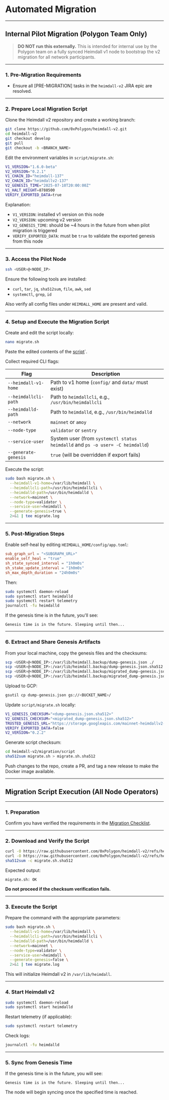 # Automated Migration

---

## Internal Pilot Migration (Polygon Team Only)

> **DO NOT run this externally.** This is intended for internal use by the Polygon team on a fully synced Heimdall v1 node to bootstrap the v2 migration for all network participants.

---

### 1. Pre-Migration Requirements

- Ensure all [PRE-MIGRATION] tasks in the `heimdall-v2` JIRA epic are resolved.

---

### 2. Prepare Local Migration Script

Clone the Heimdall v2 repository and create a working branch:

```bash
git clone https://github.com/0xPolygon/heimdall-v2.git
cd heimdall-v2
git checkout develop
git pull
git checkout -b <BRANCH_NAME>
````

Edit the environment variables in `script/migrate.sh`:

```bash
V1_VERSION="1.6.0-beta"
V2_VERSION="0.2.1"
V1_CHAIN_ID="heimdall-137"
V2_CHAIN_ID="heimdallv2-137"
V2_GENESIS_TIME="2025-07-10T20:00:00Z"
V1_HALT_HEIGHT=8788500
VERIFY_EXPORTED_DATA=true
```

Explanation:

* `V1_VERSION`: installed v1 version on this node
* `V2_VERSION`: upcoming v2 version
* `V2_GENESIS_TIME`: should be ~4 hours in the future from when pilot migration is triggered
* `VERIFY_EXPORTED_DATA`: must be `true` to validate the exported genesis from this node

---

### 3. Access the Pilot Node

```bash
ssh <USER>@<NODE_IP>
```

Ensure the following tools are installed:

* `curl`, `tar`, `jq`, `sha512sum`, `file`, `awk`, `sed`
* `systemctl`, `grep`, `id`

Also verify all config files under `HEIMDALL_HOME` are present and valid.

---

### 4. Setup and Execute the Migration Script

Create and edit the script locally:

```bash
nano migrate.sh
```

Paste the edited contents of the [script](./script/migrate.sh)`.

Collect required CLI flags:

| Flag                 | Description                                                                    |
|----------------------|--------------------------------------------------------------------------------|
| `--heimdall-v1-home` | Path to v1 home (`config/` and `data/` must exist)                             |
| `--heimdallcli-path` | Path to `heimdallcli`, e.g., `/usr/bin/heimdallcli`                            |
| `--heimdalld-path`   | Path to `heimdalld`, e.g., `/usr/bin/heimdalld`                                |
| `--network`          | `mainnet` or `amoy`                                                            |
| `--node-type`        | `validator` or `sentry`                                                        |
| `--service-user`     | System user (from `systemctl status heimdalld` and `ps -o user= -C heimdalld`) |
| `--generate-genesis` | `true` (will be overridden if export fails)                                    |

Execute the script:

```bash
sudo bash migrate.sh \
  --heimdall-v1-home=/var/lib/heimdall \
  --heimdallcli-path=/usr/bin/heimdallcli \
  --heimdalld-path=/usr/bin/heimdalld \
  --network=mainnet \
  --node-type=validator \
  --service-user=heimdall \
  --generate-genesis=true \
  2>&1 | tee migrate.log
```

---

### 5. Post-Migration Steps

Enable self-heal by editing `HEIMDALL_HOME/config/app.toml`:

```toml
sub_graph_url = "<SUBGRAPH_URL>"
enable_self_heal = "true"
sh_state_synced_interval = "1h0m0s"
sh_stake_update_interval = "1h0m0s"
sh_max_depth_duration = "24h0m0s"
```

Then:

```bash
sudo systemctl daemon-reload
sudo systemctl start heimdalld
sudo systemctl restart telemetry
journalctl -fu heimdalld
```

If the genesis time is in the future, you'll see:

```
Genesis time is in the future. Sleeping until then...
```

---

### 6. Extract and Share Genesis Artifacts

From your local machine, copy the genesis files and the checksums:

```bash
scp <USER>@<NODE_IP>:/var/lib/heimdall.backup/dump-genesis.json ./
scp <USER>@<NODE_IP>:/var/lib/heimdall.backup/dump-genesis.json.sha512 ./
scp <USER>@<NODE_IP>:/var/lib/heimdall.backup/migrated_dump-genesis.json ./
scp <USER>@<NODE_IP>:/var/lib/heimdall.backup/migrated_dump-genesis.json.sha512 ./
```

Upload to GCP:

```bash
gsutil cp dump-genesis.json gs://<BUCKET_NAME>/
```

Update `script/migrate.sh` locally:

```bash
V1_GENESIS_CHECKSUM="<dump-genesis.json.sha512>"
V2_GENESIS_CHECKSUM="<migrated_dump-genesis.json.sha512>"
TRUSTED_GENESIS_URL="https://storage.googleapis.com/mainnet-heimdallv2-genesis/dump-genesis.json"
VERIFY_EXPORTED_DATA=false
V2_VERSION="0.2.2"
```

Generate script checksum:

```bash
cd heimdall-v2/migration/script
sha512sum migrate.sh > migrate.sh.sha512
```

Push changes to the repo, create a PR, and tag a new release to make the Docker image available.

---

## Migration Script Execution (All Node Operators)

---

### 1. Preparation

Confirm you have verified the requirements in the [Migration Checklist](../systemd/1-MIGRATION-CHECKLIST.md).

---

### 2. Download and Verify the Script

```bash
curl -O https://raw.githubusercontent.com/0xPolygon/heimdall-v2/refs/heads/develop/migration/script/migrate.sh
curl -O https://raw.githubusercontent.com/0xPolygon/heimdall-v2/refs/heads/develop/migration/script/migrate.sh.sha512
sha512sum -c migrate.sh.sha512
```

Expected output:

```
migrate.sh: OK
```

**Do not proceed if the checksum verification fails.**

---

### 3. Execute the Script

Prepare the command with the appropriate parameters:

```bash
sudo bash migrate.sh \
  --heimdall-v1-home=/var/lib/heimdall \
  --heimdallcli-path=/usr/bin/heimdallcli \
  --heimdalld-path=/usr/bin/heimdalld \
  --network=mainnet \
  --node-type=validator \
  --service-user=heimdall \
  --generate-genesis=false \
  2>&1 | tee migrate.log
```

This will initialize Heimdall v2 in `/var/lib/heimdall`.

---

### 4. Start Heimdall v2

```bash
sudo systemctl daemon-reload
sudo systemctl start heimdalld
```

Restart telemetry (if applicable):

```bash
sudo systemctl restart telemetry
```

Check logs:

```bash
journalctl -fu heimdalld
```

---

### 5. Sync from Genesis Time

If the genesis time is in the future, you will see:

```
Genesis time is in the future. Sleeping until then...
```

The node will begin syncing once the specified time is reached.
